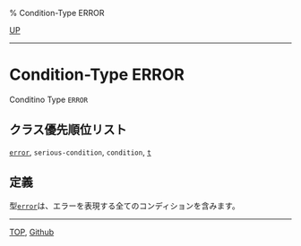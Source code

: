 % Condition-Type ERROR

[UP](9.2.html)  

---

# Condition-Type ERROR


Conditino Type `ERROR`


## クラス優先順位リスト

[`error`](9.2.error-condition.html), `serious-condition`,
`condition`, [`t`](4.4.t-system-class.html)


## 定義

型[`error`](9.2.error-condition.html)は、エラーを表現する全てのコンディションを含みます。


---
[TOP](index.html),  [Github](https://github.com/nptcl/npt-japanese)

